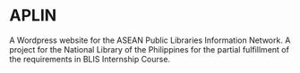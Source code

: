 # APLIN
 A Wordpress website for the ASEAN Public Libraries Information Network. A project for the National Library of the Philippines for the partial fulfillment of the requirements in BLIS Internship Course.
